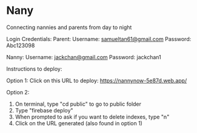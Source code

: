 # Nany
Connecting nannies and parents from day to night

Login Credentials:
Parent:
Username: samueltan61@gmail.com 
Password: Abc123098

Nanny:
Username: jackchan@gmail.com 
Password: jackchan1



Instructions to deploy:

Option 1:
Click on this URL to deploy:
https://nannynow-5e87d.web.app/ 


Option 2:
1) On terminal, type "cd public" to go to public folder
2) Type "firebase deploy"
3) When prompted to ask if you want to delete indexes, type "n"
4) Click on the URL generated (also found in option 1)